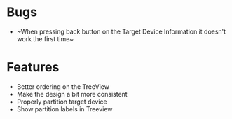 # Bugs
- ~When pressing back button on the Target Device Information it doesn't work the first time~

# Features
- Better ordering on the TreeView
- Make the design a bit more consistent
- Properly partition target device
- Show partition labels in Treeview
